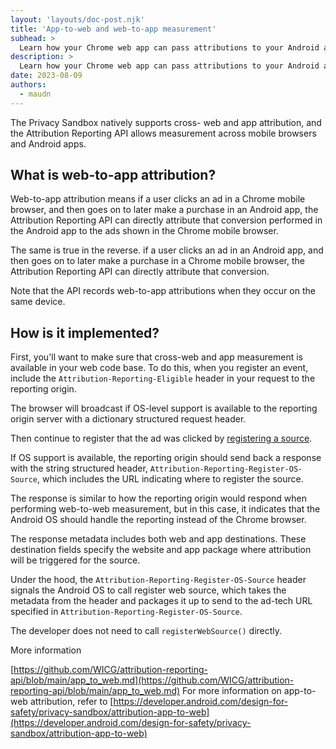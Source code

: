 ```yaml
---
layout: 'layouts/doc-post.njk'
title: 'App-to-web and web-to-app measurement'
subhead: >
  Learn how your Chrome web app can pass attributions to your Android app.  
description: >
  Learn how your Chrome web app can pass attributions to your Android app.    
date: 2023-08-09
authors:
  - maudn
---
```


The Privacy Sandbox natively supports cross- web and app attribution, and the Attribution Reporting API allows measurement across mobile browsers and Android apps.



## What is web-to-app attribution?

Web-to-app attribution means if a user clicks an ad in a Chrome mobile browser, and then goes on to later make a purchase in an Android app, the Attribution Reporting API can directly attribute that conversion performed in the Android app to the ads shown in the Chrome mobile browser.

The same is true in the reverse. if a user clicks an ad in an Android app, and then goes on to later make a purchase in a Chrome mobile browser, the Attribution Reporting API can directly attribute that conversion.

Note that the API records web-to-app attributions when they occur on the same device.

## How is it implemented?

First, you'll want to make sure that cross-web and app measurement is available in your web code base.
To do this, when you register an event, include the `Attribution-Reporting-Eligible` header
in your request to the reporting origin.

The browser will broadcast if OS-level support is available to the reporting origin server with a dictionary structured request header.

Then continue to register that the ad was clicked by [registering a source](/docs/privacy-sandbox-attribution-reporting/register-source/).

If OS support is available, the reporting origin should send back a response with the string structured header, `Attribution-Reporting-Register-OS-Source`, which includes the URL indicating where to register the source.

The response is similar to how the reporting origin would respond when performing web-to-web measurement, but in this case, it indicates that the Android OS should handle the reporting instead of the Chrome browser.

The response metadata includes both web and app destinations. These destination fields specify the website and app package where attribution will be triggered for the source.

Under the hood, the `Attribution-Reporting-Register-OS-Source` header signals the Android OS to call register web source, which takes the metadata from the header and packages it up to send to the ad-tech URL specified in `Attribution-Reporting-Register-OS-Source`.

The developer does not need to call `registerWebSource()` directly.

More information

[https://github.com/WICG/attribution-reporting-api/blob/main/app_to_web.md](https://github.com/WICG/attribution-reporting-api/blob/main/app_to_web.md)
For more information on app-to-web attribution, refer to [https://developer.android.com/design-for-safety/privacy-sandbox/attribution-app-to-web](https://developer.android.com/design-for-safety/privacy-sandbox/attribution-app-to-web)

     